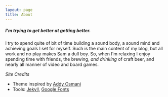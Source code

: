 ```yaml
---
layout: page
title: About
---
```


##### I'm trying to get better at getting better.

I try to spend quite of bit of time building a sound body, a sound mind and achieving goals I set for myself. Such is the main content of my blog, but all work and no play makes Sam a dull boy. So, when I'm relaxing I enjoy spending time with friends, the brewing, *and drinking* of craft beer, and nearly all manner of video and board games.

*Site Credits*

- Theme inspired by [Addy Osmani](https://addyosmani.com)
- Tools: [Jekyll](https://jekyllrb.com), [Google Fonts](https://google.com/fonts)
